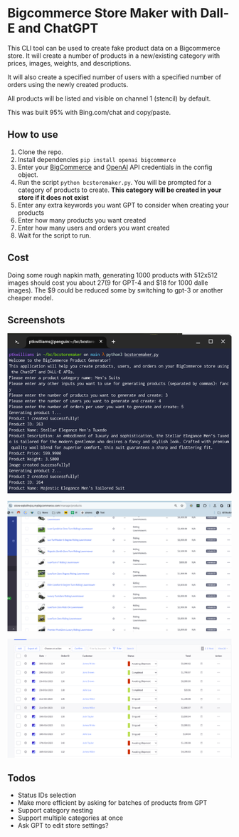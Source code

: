 # Bigcommerce Store Maker with Dall-E and ChatGPT

This CLI tool can be used to create fake product data on a Bigcommerce store. It will create a number of products in a new/existing category with prices, images, weights, and descriptions.

It will also create a specified number of users with a specified number of orders using the newly created products. 

All products will be listed and visible on channel 1 (stencil) by default. 

This was built 95% with Bing.com/chat and copy/paste.

## How to use

1. Clone the repo. 
2. Install dependencies `pip install openai bigcommerce`
3. Enter your [BigCommerce](https://support.bigcommerce.com/s/article/Store-API-Accounts?language=en_US) and [OpenAI](https://help.openai.com/en/articles/4936850-where-do-i-find-my-secret-api-key) API credentials in the config object.
4. Run the script `python bcstoremaker.py`. You will be prompted for a category of products to create. **This category will be created in your store if it does not exist**
5. Enter any extra keywords you want GPT to consider when creating your products
6. Enter how many products you want created
7. Enter how many users and orders you want created
8. Wait for the script to run.


## Cost
Doing some rough napkin math, generating 1000 products with 512x512 images should cost you about $27 ($9 for GPT-4 and $18 for 1000 dalle images). The $9 could be reduced some by switching to gpt-3 or another cheaper model. 


## Screenshots

![](img/20231012080348.png)



![](img/20231011200447.png)

![](img/20231012080430.png)

## Todos
* Status IDs selection
* Make more efficient by asking for batches of products from GPT
* Support category nesting
* Support multiple categories at once
* Ask GPT to edit store settings? 